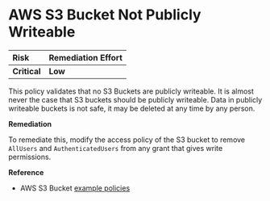 # AWS S3 Bucket Not Publicly Writeable

| Risk | Remediation Effort |
| :--- | :--- |
| **Critical** | **Low** |

This policy validates that no S3 Buckets are publicly writeable. It is almost never the case that S3 buckets should be publicly writeable. Data in publicly writeable buckets is not safe, it may be deleted at any time by any person.

**Remediation**

To remediate this, modify the access policy of the S3 bucket to remove `AllUsers` and `AuthenticatedUsers` from any grant that gives write permissions.

**Reference**

* AWS S3 Bucket [example policies](https://docs.aws.amazon.com/AmazonS3/latest/dev/example-bucket-policies.html)

